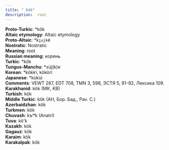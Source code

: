 ```yaml
---
title: " kök"
description:  root
---
```


<strong>Proto-Turkic</strong>:  *kök<br>
<strong>Altaic etymology</strong>:  Altaic etymology<br>
<strong> Proto-Altaic</strong>:  *k`i̯ujk`è<br>
<strong>Nostratic</strong>:  Nostratic<br>
<strong>Meaning</strong>:  root<br>
<strong>Russian meaning</strong>:  корень<br>
<strong>Turkic</strong>:  *kök<br>
<strong>Tungus-Manchu</strong>:  *xüj(k)e<br>
<strong>Korean</strong>:  *kòkɨ̀rí, kòkòrí<br>
<strong>Japanese</strong>:  *kùkùi<br>
<strong>Comments</strong>:  VEWT 287, EDT 708, TMN 3, 598, ЭСТЯ 5, 91-92, Лексика 109.<br>
<strong>Karakhanid</strong>:  kök (MK, KB)<br>
<strong>Turkish</strong>:  kök<br>
<strong>Middle Turkic</strong>:  kök (AH, Бор. Бад., Pav. C.)<br>
<strong>Azerbaidzhan</strong>:  kök<br>
<strong>Turkmen</strong>:  kök<br>
<strong>Chuvash</strong>:  kъʷk (Anatri)<br>
<strong>Tuva</strong>:  kö'k<br>
<strong>Kazakh</strong>:  kök<br>
<strong>Gagauz</strong>:  kök<br>
<strong>Karaim</strong>:  kök<br>
<strong>Karakalpak</strong>:  kök<br>



